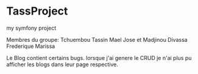 # TassProject
my symfony project
 
 Membres du groupe: Tchuembou Tassin Mael Jose  et  Madjinou Divassa Frederique Marissa
 
 Le Blog contient certains bugs. lorsque j'ai genere le CRUD je n'ai plus pu afficher les blogs dans leur page respective.  
